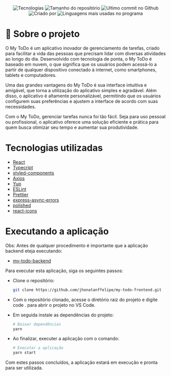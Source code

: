 <div align="center"
  <img src="https://raw.githubusercontent.com/jhonatanffelipe/my-todo-frontend/d5b7100123d25326fa4c9165c64d6e4fe1c1d4c7/src/assets/logo-purple.svg" />
  <br/>
  <br/>
</div>

<p align="center">
   <img alt="Tecnologias" src="https://img.shields.io/github/languages/count/jhonatanffelipe/my-todo-frontend?color=6C5DD2">
   <img alt="Tamanho do repositório" src="https://img.shields.io/github/repo-size/jhonatanffelipe/my-todo-frontend?color=6C5DD2">
   <img alt="Ultimo commit no Github" src="https://img.shields.io/github/last-commit/jhonatanffelipe/my-todo-frontend?color=6C5DD2">
   <img alt="Criado por" src="https://img.shields.io/badge/made%20by-jhonatanffelipe-%20?color=6C5DD2">
   <img alt="Linguagens mais usadas no programa" src="https://img.shields.io/github/languages/top/jhonatanffelipe/my-todo-frontend?color=6C5DD2">
</p>

# :rocket: Sobre o projeto

O My ToDo é um aplicativo inovador de gerenciamento de tarefas, criado para facilitar a vida das pessoas que precisam lidar com diversas atividades ao longo do dia. Desenvolvido com tecnologia de ponta, o My ToDo é baseado em nuvem, o que significa que os usuários podem acessá-lo a partir de qualquer dispositivo conectado à internet, como smartphones, tablets e computadores.

Uma das grandes vantagens do My ToDo é sua interface intuitiva e amigável, que torna a utilização do aplicativo simples e agradável. Além disso, o aplicativo é altamente personalizável, permitindo que os usuários configurem suas preferências e ajustem a interface de acordo com suas necessidades.

Com o My ToDo, gerenciar tarefas nunca foi tão fácil. Seja para uso pessoal ou profissional, o aplicativo oferece uma solução eficiente e prática para quem busca otimizar seu tempo e aumentar sua produtividade.

# Tecnologias utilizadas

- [React](https://pt-br.reactjs.org/)
- [Typecript](https://www.typescriptlang.org/)
- [styled-components](https://styled-components.com/)
- [Axios](https://axios-http.com/ptbr/docs/intro)
- [Yup](https://www.npmjs.com/package/yup)
- [ESLint](https://eslint.org/)
- [Prettier](https://prettier.io/)
- [express-async-errors](https://www.npmjs.com/package/express-async-errors)
- [polished](https://www.npmjs.com/package/polished)
- [react-icons](https://react-icons.github.io/react-icons/icons?name=fi)

# Executando a aplicação

Obs: Antes de qualquer procedimento é importante que a aplicação backend eteja executando:

- [my-todo-backend](https://github.com/jhonatanffelipe/my-todo-backend.git)

Para executar esta aplicação, siga os seguintes passos:

- Clone o repositório:

  ```bash
  git clone https://github.com/jhonatanffelipe/my-todo-frontend.git

  ```

- Com o repositório clonado, acesse o diretório raiz do projeto e digite code . para abrir o projeto no VS Code.

- Em seguida instale as dependências do projeto:

  ```bash
  # Baixar dependências
  yarn
  ```

- Ao finalizar, executer a aplicação com o comando:

  ```bash
  # Executar a aplicação
  yarn start
  ```

Com estes passos concluídos, a aplicação estará em execução e pronta para ser utilizada.
